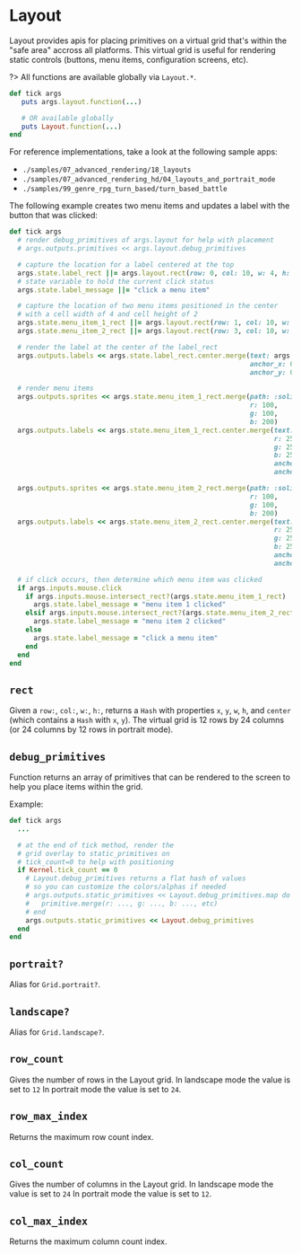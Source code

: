 # Layout

Layout provides apis for placing primitives on a virtual grid that's
within the "safe area" accross all platforms. This virtual grid is
useful for rendering static controls (buttons, menu items,
configuration screens, etc). 

?> All functions are available globally via `Layout.*`.
```ruby
def tick args
   puts args.layout.function(...)

   # OR available globally
   puts Layout.function(...)
end
```

For reference implementations, take a look at the following sample apps:

-   `./samples/07_advanced_rendering/18_layouts`
-   `./samples/07_advanced_rendering_hd/04_layouts_and_portrait_mode`
-   `./samples/99_genre_rpg_turn_based/turn_based_battle`

The following example creates two menu items and updates a label with the button that was clicked:

```ruby
def tick args
  # render debug_primitives of args.layout for help with placement
  # args.outputs.primitives << args.layout.debug_primitives

  # capture the location for a label centered at the top
  args.state.label_rect ||= args.layout.rect(row: 0, col: 10, w: 4, h: 1)
  # state variable to hold the current click status
  args.state.label_message ||= "click a menu item"

  # capture the location of two menu items positioned in the center
  # with a cell width of 4 and cell height of 2
  args.state.menu_item_1_rect ||= args.layout.rect(row: 1, col: 10, w: 4, h: 2)
  args.state.menu_item_2_rect ||= args.layout.rect(row: 3, col: 10, w: 4, h: 2)

  # render the label at the center of the label_rect
  args.outputs.labels << args.state.label_rect.center.merge(text: args.state.label_message,
                                                            anchor_x: 0.5,
                                                            anchor_y: 0.5)

  # render menu items
  args.outputs.sprites << args.state.menu_item_1_rect.merge(path: :solid,
                                                            r: 100,
                                                            g: 100,
                                                            b: 200)
  args.outputs.labels << args.state.menu_item_1_rect.center.merge(text: "item 1",
                                                                  r: 255,
                                                                  g: 255,
                                                                  b: 255,
                                                                  anchor_x: 0.5,
                                                                  anchor_y: 0.5)

  args.outputs.sprites << args.state.menu_item_2_rect.merge(path: :solid,
                                                            r: 100,
                                                            g: 100,
                                                            b: 200)
  args.outputs.labels << args.state.menu_item_2_rect.center.merge(text: "item 2",
                                                                  r: 255,
                                                                  g: 255,
                                                                  b: 255,
                                                                  anchor_x: 0.5,
                                                                  anchor_y: 0.5)

  # if click occurs, then determine which menu item was clicked
  if args.inputs.mouse.click
    if args.inputs.mouse.intersect_rect?(args.state.menu_item_1_rect)
      args.state.label_message = "menu item 1 clicked"
    elsif args.inputs.mouse.intersect_rect?(args.state.menu_item_2_rect)
      args.state.label_message = "menu item 2 clicked"
    else
      args.state.label_message = "click a menu item"
    end
  end
end
```

## `rect`

Given a `row:`, `col:`, `w:`, `h:`, returns a `Hash` with properties `x`, `y`, `w`, `h`, and `center` (which contains a `Hash` with `x`, `y`). The virtual grid is 12 rows by 24 columns (or 24 columns by 12 rows in portrait mode).

## `debug_primitives`

Function returns an array of primitives that can be rendered to the screen to help you place items within the grid.

Example:

```ruby
def tick args
  ...

  # at the end of tick method, render the
  # grid overlay to static_primitives on
  # tick_count=0 to help with positioning
  if Kernel.tick_count == 0
    # Layout.debug_primitives returns a flat hash of values
    # so you can customize the colors/alphas if needed
    # args.outputs.static_primitives << Layout.debug_primitives.map do |primitive|
    #   primitive.merge(r: ..., g: ..., b: ..., etc)
    # end
    args.outputs.static_primitives << Layout.debug_primitives
  end
end
```

## `portrait?`

Alias for `Grid.portrait?`.

## `landscape?`

Alias for `Grid.landscape?`.

## `row_count`

Gives the number of rows in the Layout grid. In landscape mode the value is set to `12` In portrait mode the value is set to `24`.

## `row_max_index`

Returns the maximum row count index.

## `col_count`

Gives the number of columns in the Layout grid. In landscape mode the value is set to `24` In portrait mode the value is set to `12`.

## `col_max_index`

Returns the maximum column count index.
